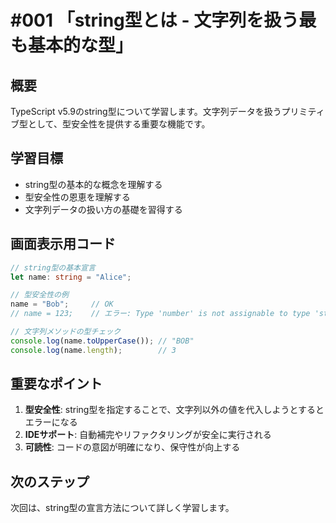 # #001 「string型とは - 文字列を扱う最も基本的な型」

## 概要
TypeScript v5.9のstring型について学習します。文字列データを扱うプリミティブ型として、型安全性を提供する重要な機能です。

## 学習目標
- string型の基本的な概念を理解する
- 型安全性の恩恵を理解する
- 文字列データの扱い方の基礎を習得する

## 画面表示用コード

```typescript
// string型の基本宣言
let name: string = "Alice";

// 型安全性の例
name = "Bob";     // OK
// name = 123;    // エラー: Type 'number' is not assignable to type 'string'

// 文字列メソッドの型チェック
console.log(name.toUpperCase()); // "BOB"
console.log(name.length);        // 3
```

## 重要なポイント
1. **型安全性**: string型を指定することで、文字列以外の値を代入しようとするとエラーになる
2. **IDEサポート**: 自動補完やリファクタリングが安全に実行される
3. **可読性**: コードの意図が明確になり、保守性が向上する

## 次のステップ
次回は、string型の宣言方法について詳しく学習します。